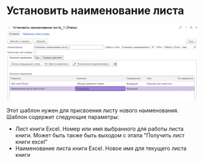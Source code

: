 # Установить наименование листа

![](<../../../../.gitbook/assets/Установить наименование листа.png>)

Этот шаблон нужен для присвоения листу нового наименования. Шаблон содержит следующие параметры:

* Лист книги Excel. Номер или имя выбранного для работы листа книги. Может быть также быть выходом с этапа "Получить лист книги excel"
* Наименование листа книги Excel. Новое имя для текущего листа книги
